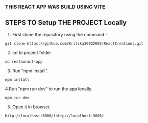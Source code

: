 ### THIS REACT APP WAS BUILD USING VITE

## STEPS TO Setup THE PROJECT Locally
 
1. First clone the repository using the command - 
```
git clone https://github.com/Kritika30032002/ReactCreations.git
```

2. cd to project folder
```
cd restaurant-app
```

3. Run "npm install".
```
npm install
```
4.Run "npm run dev" to run the app locally.
```
npm run dev
```

5. Open it in browser.
```
http://localhost:3000/)http://localhost:3000/
```
